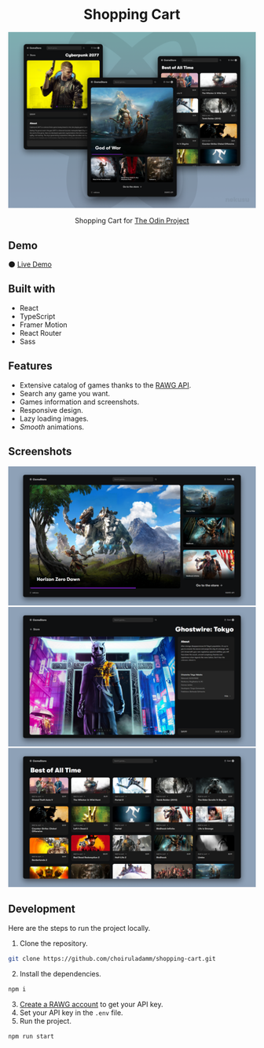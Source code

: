 <h1 align="center">Shopping Cart</h1>

![](/assets/presentation.png)

<p align="center">
  Shopping Cart for <a href="https://www.theodinproject.com/">The Odin Project</a>
</p>

## Demo

🌑 [Live Demo](https://game-shopping-cart.vercel.app/)

## Built with

- React
- TypeScript
- Framer Motion
- React Router
- Sass

## Features

- Extensive catalog of games thanks to the [RAWG API](https://rawg.io/apidocs).
- Search any game you want.
- Games information and screenshots.
- Responsive design.
- Lazy loading images.
- _Smooth_ animations.

## Screenshots

![](/assets/screenshot-0.png)
![](/assets/screenshot-1.png)
![](/assets/screenshot-2.png)

## Development

Here are the steps to run the project locally.

1. Clone the repository.

```sh
git clone https://github.com/choiruladamm/shopping-cart.git
```

2. Install the dependencies.

```sh
npm i
```

3. [Create a RAWG account](https://rawg.io/apidocs) to get your API key.
4. Set your API key in the `.env` file.
5. Run the project.

```sh
npm run start
```
